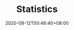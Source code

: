 ---
title: "Statistics"
date: 2020-08-12T00:46:40+08:00
draft: false
category: special
layout: statistics
---